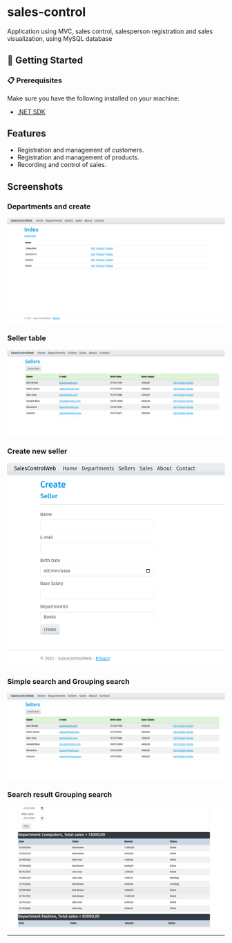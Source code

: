 # sales-control

Application using MVC, sales control, salesperson registration and sales visualization, using MySQL database

## 🚀 Getting Started

### 📋 Prerequisites

Make sure you have the following installed on your machine:

- [.NET SDK](https://dotnet.microsoft.com/download)

## Features

* Registration and management of customers.
* Registration and management of products.
* Recording and control of sales.

## Screenshots

### Departments and create
![Department](docs/images/screen-department.png)

### Seller table
![Department](docs/images/screen-sellers.png)

### Create new seller
![Department](docs/images/create-seller.png)

### Simple search and Grouping search
![Department](docs/images/screen-sellers.png)

### Search result Grouping search
![Department](docs/images/result-grouping-search.png)

---
